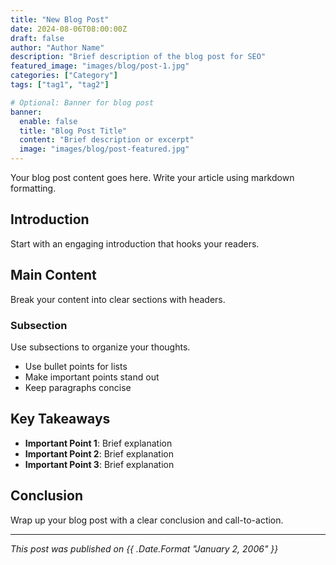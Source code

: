 ```yaml
---
title: "New Blog Post"
date: 2024-08-06T08:00:00Z
draft: false
author: "Author Name"
description: "Brief description of the blog post for SEO"
featured_image: "images/blog/post-1.jpg"
categories: ["Category"]
tags: ["tag1", "tag2"]

# Optional: Banner for blog post
banner:
  enable: false
  title: "Blog Post Title"
  content: "Brief description or excerpt"
  image: "images/blog/post-featured.jpg"
---
```


Your blog post content goes here. Write your article using markdown formatting.

## Introduction

Start with an engaging introduction that hooks your readers.

## Main Content

Break your content into clear sections with headers.

### Subsection

Use subsections to organize your thoughts.

- Use bullet points for lists
- Make important points stand out
- Keep paragraphs concise

## Key Takeaways

- **Important Point 1**: Brief explanation
- **Important Point 2**: Brief explanation
- **Important Point 3**: Brief explanation

## Conclusion

Wrap up your blog post with a clear conclusion and call-to-action.

---

*This post was published on {{ .Date.Format "January 2, 2006" }}*